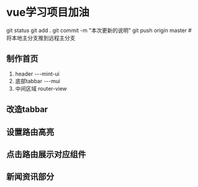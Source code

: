 # vue学习项目加油

git status
git add . 
git commit -m "本次更新的说明"
git push origin master # 将本地主分支推到远程主分支

## 制作首页
 1. header ---mint-ui
 2. 底部tabbar ---mui
 3. 中间区域 router-view

## 改造tabbar

## 设置路由高亮

## 点击路由展示对应组件

## 新闻资讯部分
